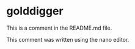 # golddigger

This is a comment in the README.md file.

This comment was written using the nano editor.
